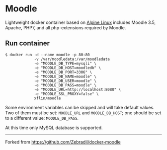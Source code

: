 Moodle
===

Lightweight docker container based on [Alpine Linux][alpine] includes Moodle 3.5, Apache,
PHP7, and all php-extensions required by Moodle.

Run container
---
```
$ docker run -d --name moodle -p 80:80
             -v /var/moodledata:/var/moodledata
             -e "MOODLE_DB_TYPE=mysqli" \
             -e "MOODLE_DB_HOST=moodledb" \
             -e "MOODLE_DB_PORT=3306" \
             -e "MOODLE_DB_NAME=moodle" \
             -e "MOODLE_DB_USER=moodle" \
             -e "MOODLE_DB_PASS=moodle" \
             -e "MOODLE_URL=http://localhost:8080" \
             -e "MOODLE_SSL_PROXY=false" \
             xflin/moodle
```

Some environment variables can be skipped and will take default values.
Two of them must be set: `MOODLE_URL` and `MOODLE_DB_HOST`;
one should be set to a different value: `MOODLE_DB_PASS`.

At this time only MySQL database is supported.


---
Forked from https://github.com/Zebradil/docker-moodle

[alpine]: https://alpinelinux.org/
[moodle]: https://moodle.org/

